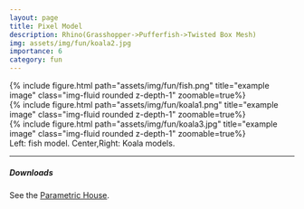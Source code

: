 ```yaml
---
layout: page
title: Pixel Model
description: Rhino(Grasshopper->Pufferfish->Twisted Box Mesh)
img: assets/img/fun/koala2.jpg
importance: 6
category: fun
---
```


<div class="row">
    <div class="col-sm mt-3 mt-md-0">
        {% include figure.html path="assets/img/fun/fish.png" title="example image" class="img-fluid rounded z-depth-1" zoomable=true%}
    </div> 
    <div class="col-sm mt-3 mt-md-0">
        {% include figure.html path="assets/img/fun/koala1.png" title="example image" class="img-fluid rounded z-depth-1" zoomable=true%}
    </div> 
    <div class="col-sm mt-3 mt-md-0">
        {% include figure.html path="assets/img/fun/koala3.jpg" title="example image" class="img-fluid rounded z-depth-1" zoomable=true%}
    </div> 
</div>
<div class="caption">
    Left: fish model.
    Center,Right: Koala models.
</div>

------
##### **Downloads**
See the [Parametric House](https://parametrichouse.com/twisted-box-mesh-boolean/).